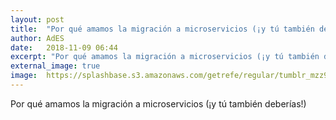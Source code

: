 ```yaml
---
layout: post
title:  "Por qué amamos la migración a microservicios (¡y tú también deberías!)"
author: AdES
date:   2018-11-09 06:44
excerpt: "Por qué amamos la migración a microservicios (¡y tú también deberías!)"
external_image: true
image:  https://splashbase.s3.amazonaws.com/getrefe/regular/tumblr_mzz9raeG6K1slhhf0o1_1280.jpg
---
```

Por qué amamos la migración a microservicios (¡y tú también deberías!)